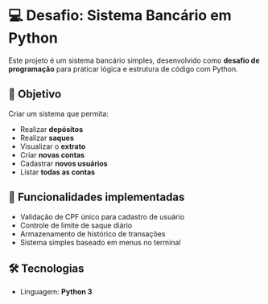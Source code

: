 # 💻 Desafio: Sistema Bancário em Python

Este projeto é um sistema bancário simples, desenvolvido como **desafio de programação** para praticar lógica e estrutura de código com Python.

## 🎯 Objetivo

Criar um sistema que permita:

- Realizar **depósitos**
- Realizar **saques**
- Visualizar o **extrato**
- Criar **novas contas**
- Cadastrar **novos usuários**
- Listar **todas as contas**

## 🧰 Funcionalidades implementadas

- Validação de CPF único para cadastro de usuário
- Controle de limite de saque diário
- Armazenamento de histórico de transações
- Sistema simples baseado em menus no terminal

## 🛠️ Tecnologias

- Linguagem: **Python 3**